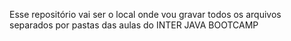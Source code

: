 Esse repositório vai ser o local onde vou gravar todos os arquivos 
separados por pastas das aulas do INTER JAVA BOOTCAMP
